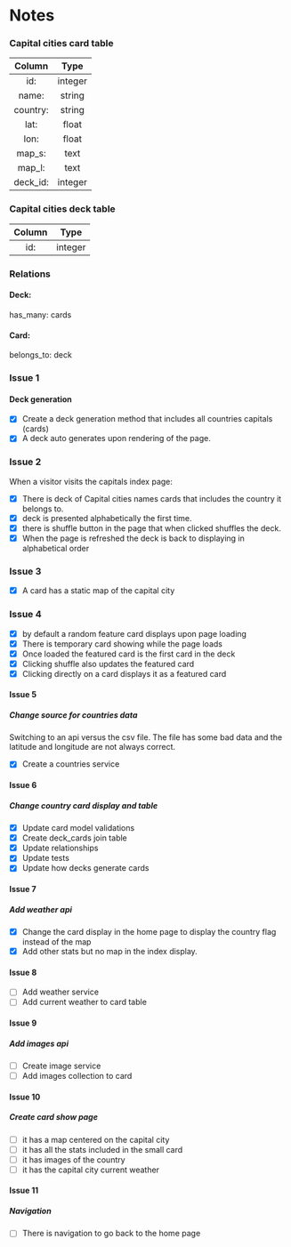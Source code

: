 # Notes

### Capital cities card table

| Column   | Type   |
| :-----:  | :----: |
| id:      | integer|
| name:    | string | 
| country: | string |
| lat:     | float  |
| lon:     | float  |
| map_s:   | text   |
| map_l:   | text   |
| deck_id: | integer|


### Capital cities deck table

| Column   | Type   |
| :------: | :----: |
| id:      | integer|

### Relations

#### Deck:

has_many: cards

#### Card:

belongs_to: deck

### Issue 1

#### Deck generation

 - [x] Create a deck generation method that includes all countries capitals (cards)
 - [x] A deck auto generates upon rendering of the page.

### Issue 2

When a visitor visits the capitals index page:
- [x] There is deck of Capital cities names cards that includes the country it belongs to.
- [x] deck is presented alphabetically the first time.
- [x] there is shuffle button in the page that when clicked shuffles the deck.
- [x] When the page is refreshed the deck is back to displaying in alphabetical order

### Issue 3

- [x] A card has a static map of the capital city

### Issue 4

- [x] by default a random feature card displays upon page loading
- [x] There is temporary card showing while the page loads
- [x] Once loaded the featured card is the first card in the deck
- [x] Clicking shuffle also updates the featured card
- [x] Clicking directly on a card displays it as a featured card

#### Issue 5

##### Change source for countries data

Switching to an api versus the csv file. The file has some bad data and the latitude and longitude are not always correct.

- [x] Create a countries service

#### Issue 6

##### Change country card display and table

- [x] Update card model validations
- [x] Create deck_cards join table
- [x] Update relationships
- [x] Update tests
- [x] Update how decks generate cards
 
#### Issue 7

##### Add weather api

- [x] Change the card display in the home page to display the country flag instead of the map
- [x] Add other stats but no map in the index display.

#### Issue 8

- [ ] Add weather service
- [ ] Add current weather to card table

#### Issue 9

##### Add images api

- [ ] Create image service
- [ ] Add images collection to card

#### Issue 10

##### Create card show page

- [ ] it has a map centered on the capital city
- [ ] it has all the stats  included in the small card
- [ ] it has images of the country
- [ ] it has the capital city current weather

#### Issue 11

##### Navigation

- [ ] There is navigation to go back to the home page
